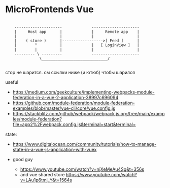 # MicroFrontends Vue

```

    ---------------------             ---------------------
    |     Host app      |             |     Remote app    |
    |                   |             |                   |
    |    ( store )      |------------------>[ Feed ]      |
    |        ^          |             |   [ LoginView ]   |
    |        |          |             |                   |
    --------- \ ---------             ---------------------
               \_____________________________/


```

стор не шарится. см ссылки ниже (и ютюб) чтобы шарился

useful
- https://medium.com/geekculture/implementing-webpacks-module-federation-in-a-vue-2-application-38997c696094
- https://github.com/module-federation/module-federation-examples/blob/master/vue-cli/core/vue.config.js
- https://stackblitz.com/github/webpack/webpack.js.org/tree/main/examples/module-federation?file=app2%2Fwebpack.config.js&terminal=start&terminal=

state:
- https://www.digitalocean.com/community/tutorials/how-to-manage-state-in-a-vue-js-application-with-vuex

- good guy
  - https://www.youtube.com/watch?v=njXeMeAu4Sg&t=356s
  - and vue shared store https://www.youtube.com/watch?v=LAu1p6tmj_Y&t=1564s